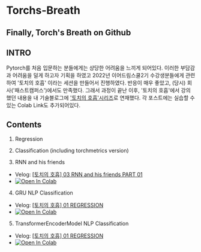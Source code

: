 # Torchs-Breath
## Finally, Torch's Breath on Github

## INTRO
Pytorch를 처음 입문하는 분들에게는 상당한 어려움을 느끼게 되어있다. 이러한 부담감과 어려움을 덜게 하고자 기획을 하였고 2022년 이어드림스쿨2기 수강생분들에게 관련하여 '토치의 호흡' 이라는 세션을 만들어서 진행하였다. 반응이 매우 좋았고, (당시) 회사('패스트캠퍼스')에서도 만족했다. 그래서 과정이 끝난 이후, '토치의 호흡'에서 강의했던 내용을 내 기술블로그에 ['토치의 호흡'시리즈](https://velog.io/@heiswicked/series/Torchs-Breath)로 연재했다. 각 포스트에는 실습할 수 있는 Colab Link도 추가되어있다. 


## Contents
 1. Regression

 2. Classification (including torchmetrics version)
 
 3. RNN and his friends
   - Velog: [[토치의 호흡] 03 RNN and his friends PART 01](https://velog.io/@heiswicked/토치의-호흡-03-RNN-and-his-firends-PART-01) 
  - [![Open In Colab](https://colab.research.google.com/assets/colab-badge.svg)](https://colab.research.google.com/drive/1HaqIvhwdPTBXTTuvjGG-IIrynUtJlZjg?usp=sharing)
 
 
 4. GRU NLP Classification
  - Velog: [[토치의 호흡] 01 REGRESSION](https://velog.io/@heiswicked/토치의-호흡-01-REGRESSION) 
  - [![Open In Colab](https://colab.research.google.com/assets/colab-badge.svg)](https://colab.research.google.com/drive/1HaqIvhwdPTBXTTuvjGG-IIrynUtJlZjg?usp=sharing)
 
 5. TransformerEncoderModel NLP Classification
  - Velog: [[토치의 호흡] 01 REGRESSION](https://velog.io/@heiswicked/토치의-호흡-01-REGRESSION) 
  - [![Open In Colab](https://colab.research.google.com/assets/colab-badge.svg)](https://colab.research.google.com/drive/1HaqIvhwdPTBXTTuvjGG-IIrynUtJlZjg?usp=sharing)
